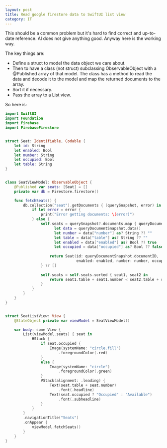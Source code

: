 ```yaml
---
layout: post
title: Read google firestore data to SwiftUI list view
category: IT
---
```


This should be a common problem but it's hard to find correct and up-to-date reference. AI does not give anything good. Anyway here is the working way.

The key things are:

- Define a struct to model the data object we care about. 
- Then to have a class (not struct) subclassing ObservableObject with a @Published array of that model. The class has a method to read the data and decode it to the model and map the returned documents to the array.
- Sort it if necessary.
- Pass the array to a List view.

So here is:

```swift
import SwiftUI
import Foundation
import Firebase
import FirebaseFirestore


struct Seat: Identifiable, Codable {
    let id: String
    let enabled: Bool
    let number: String
    let occupied: Bool
    let table: String
}


class SeatViewModel: ObservableObject {
    @Published var seats: [Seat] = []
    private var db = Firestore.firestore()

    func fetchSeats() {
        db.collection("seat").getDocuments { (querySnapshot, error) in
            if let error = error {
                print("Error getting documents: \(error)")
            } else {
                self.seats = querySnapshot?.documents.map { queryDocumentSnapshot -> Seat in
                      let data = queryDocumentSnapshot.data()
                      let number = data["number"] as? String ?? ""
                      let table = data["table"] as? String ?? ""
                      let enabled = data["enabled"] as? Bool ?? true
                      let occupied = data["occupied"] as? Bool ?? false
               
                    return Seat(id: queryDocumentSnapshot.documentID,
                                enabled: enabled, number: number, occupied: occupied, table: table)
                } ?? []
                
                self.seats = self.seats.sorted { seat1, seat2 in
                    return seat1.table + seat1.number < seat2.table + seat2.number
                }
            }
        }
    }
}


struct SeatListView: View {
    @StateObject private var viewModel = SeatViewModel()

    var body: some View {
        List(viewModel.seats) { seat in
            HStack {
                if seat.occupied {
                    Image(systemName: "circle.fill")
                        .foregroundColor(.red)
                }
                else {
                    Image(systemName: "circle")
                        .foregroundColor(.green)
                }
                VStack(alignment: .leading) {
                    Text(seat.table + seat.number)
                        .font(.headline)
                    Text(seat.occupied ? "Occupied" : "Available")
                        .font(.subheadline)
                }
            }
        }
        .navigationTitle("Seats")
        .onAppear {
            viewModel.fetchSeats()
        }
    }
}
```
